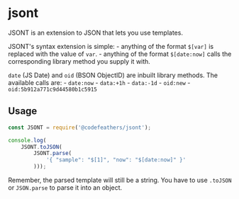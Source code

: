 # jsont

JSONT is an extension to JSON that lets you use templates.

JSONT's syntax extension is simple:
	- anything of the format `$[var]` is replaced with the value of `var`.
	- anything of the format `$[date:now]` calls the corresponding library method you supply it with.

`date` (JS Date) and `oid` (BSON ObjectID) are inbuilt library methods. The available calls are:
	- `date:now`
	- `data:+1h`
	- `data:-1d`
	- `oid:new`
	- `oid:5b912a771c9d44580b1c5915`

## Usage

```JavaScript
const JSONT = require('@codefeathers/jsont');

console.log(
	JSONT.toJSON(
		JSONT.parse(
			'{ "sample": "$[1]", "now": "$[date:now]" }'
		)));
```

Remember, the parsed template will still be a string. You have to use `.toJSON` or `JSON.parse` to parse it into an object.

